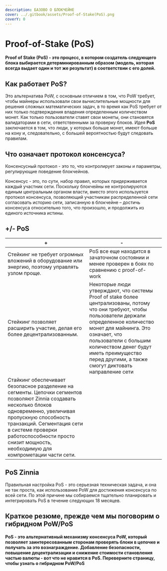 ```yaml
---
description: БАЗОВО О БЛОКЧЕЙНЕ
cover: ../.gitbook/assets/Proof-of-Stake(PoS).png
coverY: 0
---
```


# Proof-of-Stake (PoS)

**Proof of Stake (PoS) - это процесс, в котором создатель следующего блока выбирается детерминированным образом (модель, которая всегда выдает один и тот же результат) в соответствии с его долей.**

## **Как работает PoS?**

Это альтернатива PoW, с основным отличием в том, что PoW требует, чтобы майнеры использовали свои вычислительные мощности для решения сложных математических задач, в то время как PoS требует от них только подтверждения владения определенным количеством монет. Как только пользователи ставят свои монеты, они становятся валидаторами в сети, ответственными за проверку блоков. Идея **PoS** заключается в том, что люди, у которых больше монет, имеют больше на кону и, следовательно, с большей вероятностью будут следовать правилам.

## Что означает протокол консенсуса?

Консенсусный протокол - это то, что контролирует законы и параметры, регулирующие поведение блокчейнов.

Консенсус - это, по сути, набор правил, которых придерживается каждый участник сети. Поскольку блокчейны не контролируются единым центральным органом власти, вместо этого используется протокол консенсуса, позволяющий участникам распределенной сети согласовать историю сети, записанную в блокчейне – достичь консенсуса относительно того, что произошло, и продолжить из единого источника истины.

## +/- PoS

| +                                                                                                                                                                                                                                                                                                          | -                                                                                                                                                                                                                                                                                                                       |   |
| ---------------------------------------------------------------------------------------------------------------------------------------------------------------------------------------------------------------------------------------------------------------------------------------------------------- | ----------------------------------------------------------------------------------------------------------------------------------------------------------------------------------------------------------------------------------------------------------------------------------------------------------------------- | - |
| Стейкинг не требует огромных вложений в оборудование или энергию, поэтому управлять узлом проще.                                                                                                                                                                                                           | PoS все еще находится в зачаточном состоянии и менее проверен в боях по сравнению с proof-of-work                                                                                                                                                                                                                       |   |
| Стейкинг позволяет расширить участие, делая его более децентрализованным.                                                                                                                                                                                                                                  | Некоторые люди утверждают, что системы Proof of stake более централизованы, потому что они требуют, чтобы пользователи держали определенное количество монет для майнинга. Это означает, что пользователи с большим количеством денег будут иметь преимущество перед другими, а также смогут диктовать направление сети |   |
| Стайкинг обеспечивает безопасное разделение на сегменты. Цепочки сегментов позволяют Zinnia создавать несколько блоков одновременно, увеличивая пропускную способность транзакций. Сегментация сети в системе проверки работоспособности просто снизит мощность, необходимую для компрометации части сети. |                                                                                                                                                                                                                                                                                                                         |   |

## PoS Zinnia

Правильная настройка PoS - это серьезная техническая задача, и она не так проста, как использование PoW для достижения консенсуса по всей сети. По этой причине мы собираемся тщательно планировать и интегрировать PoS в течение следующих 18 месяцев.

## Краткое резюме, прежде чем мы поговорим о  гибридном PoW/PoS

#### PoS - это альтернативный механизму консенсуса PoW, который позволяет заинтересованным сторонам проверять блоки в цепочке и получать за это вознаграждение. Добавление безопасности, повышение децентрализации и снижение стоимости становления частью валюты - вот что не нравится в PoS. Переверните страницу, чтобы узнать о гибридном PoW/PoS

